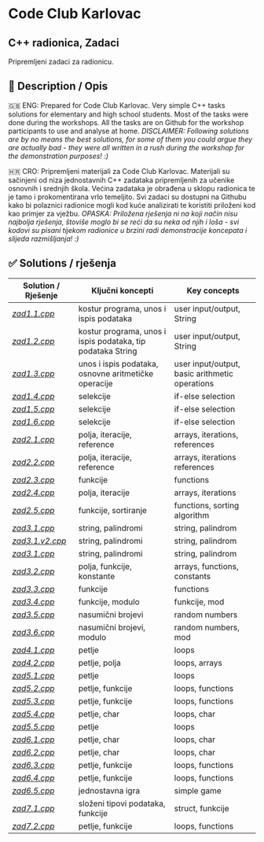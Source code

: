 # Code Club Karlovac
## C++ radionica, Zadaci

Pripremljeni zadaci za radionicu.

## 📕 Description / Opis
🇬🇧 ENG:
Prepared for Code Club Karlovac. Very simple C++ tasks solutions for elementary and high school students. Most of the tasks were done during the workshops. All the tasks are on Github for the workshop participants to use and analyse at home. *DISCLAIMER: Following solutions are by no means the best solutions, for some of them you could argue they are actually bad - they were all written in a rush during the workshop for the demonstration purposes! :)*

🇭🇷 CRO:
Pripremljeni materijali za Code Club Karlovac. Materijali su sačinjeni od niza jednostavnih C++ zadataka pripremljenih za učenike osnovnih i srednjih škola. Većina zadataka je obrađena u sklopu radionica te je tamo i prokomentirana vrlo temeljito. Svi zadaci su dostupni na Githubu kako bi polaznici radionice mogli kod kuće analizirati te koristiti priloženi kod kao primjer za vježbu. *OPASKA: Priložena rješenja ni na koji način nisu najbolja rješenja, štoviše moglo bi se reći da su neka od njih i loša - svi kodovi su pisani tijekom radionice u brzini radi demonstracije koncepata i slijeda razmišljanja! :)*

## ✅ Solutions / rješenja

| Solution / Rješenje | Ključni koncepti | Key concepts |
| ------------------- | ---------------- | ------------ |
| [*zad1.1.cpp*](https://github.com/kcuric/ztk-cpp/blob/master/zad1.1.cpp) | kostur programa, unos i ispis podataka | user input/output, String |
| [*zad1.2.cpp*](https://github.com/kcuric/ztk-cpp/blob/master/zad1.2.cpp) | kostur programa, unos i ispis podataka, tip podataka String | user input/output, String |
| [*zad1.3.cpp*](https://github.com/kcuric/ztk-cpp/blob/master/zad1.3.cpp) | unos i ispis podataka, osnovne aritmetičke operacije | user input/output, basic arithmetic operations |
| [*zad1.4.cpp*](https://github.com/kcuric/ztk-cpp/blob/master/zad1.4.cpp) | selekcije | if-else selection |
| [*zad1.5.cpp*](https://github.com/kcuric/ztk-cpp/blob/master/zad1.5.cpp) | selekcije | if-else selection |
| [*zad1.6.cpp*](https://github.com/kcuric/ztk-cpp/blob/master/zad1.6.cpp) | selekcije | if-else selection |
| [*zad2.1.cpp*](https://github.com/kcuric/ztk-cpp/blob/master/zad2.1.cpp) | polja, iteracije, reference | arrays, iterations, references |
| [*zad2.2.cpp*](https://github.com/kcuric/ztk-cpp/blob/master/zad2.2.cpp) | polja, iteracije, reference | arrays, iterations references |
| [*zad2.3.cpp*](https://github.com/kcuric/ztk-cpp/blob/master/zad2.3.cpp) | funkcije | functions |
| [*zad2.4.cpp*](https://github.com/kcuric/ztk-cpp/blob/master/zad2.4.cpp) | polja, iteracije | arrays, iterations |
| [*zad2.5.cpp*](https://github.com/kcuric/ztk-cpp/blob/master/zad2.5.cpp) | funkcije, sortiranje | functions, sorting algorithm |
| [*zad3.1.cpp*](https://github.com/kcuric/ztk-cpp/blob/master/zad3.1.cpp) | string, palindromi | string, palindrom |
| [*zad3.1.v2.cpp*](https://github.com/kcuric/ztk-cpp/blob/master/zad3.1.v2.cpp) | string, palindromi | string, palindrom |
| [*zad3.1.cpp*](https://github.com/kcuric/ztk-cpp/blob/master/zad3.1.cpp) | string, palindromi | string, palindrom |
| [*zad3.2.cpp*](https://github.com/kcuric/ztk-cpp/blob/master/zad3.2.cpp) | polja, funkcije, konstante | arrays, functions, constants |
| [*zad3.3.cpp*](https://github.com/kcuric/ztk-cpp/blob/master/zad3.1.cpp) | funkcije | functions |
| [*zad3.4.cpp*](https://github.com/kcuric/ztk-cpp/blob/master/zad3.1.cpp) | funkcije, modulo | funkcije, mod |
| [*zad3.5.cpp*](https://github.com/kcuric/ztk-cpp/blob/master/zad3.1.cpp) | nasumični brojevi | random numbers |
| [*zad3.6.cpp*](https://github.com/kcuric/ztk-cpp/blob/master/zad3.1.cpp) | nasumični brojevi, modulo | random numbers, mod |
| [*zad4.1.cpp*](https://github.com/kcuric/ztk-cpp/blob/master/zad4.1.cpp) | petlje | loops |
| [*zad4.2.cpp*](https://github.com/kcuric/ztk-cpp/blob/master/zad4.2.cpp) | petlje, polja | loops, arrays |
| [*zad5.1.cpp*](https://github.com/kcuric/ztk-cpp/blob/master/zad5.1.cpp) | petlje | loops |
| [*zad5.2.cpp*](https://github.com/kcuric/ztk-cpp/blob/master/zad5.2.cpp) | petlje, funkcije | loops, functions |
| [*zad5.3.cpp*](https://github.com/kcuric/ztk-cpp/blob/master/zad5.3.cpp) | petlje, funkcije | loops, functions |
| [*zad5.4.cpp*](https://github.com/kcuric/ztk-cpp/blob/master/zad5.4.cpp) | petlje, char | loops, char |
| [*zad5.5.cpp*](https://github.com/kcuric/ztk-cpp/blob/master/zad5.2.cpp) | petlje | loops |
| [*zad6.1.cpp*](https://github.com/kcuric/ztk-cpp/blob/master/zad6.1.cpp) | petlje, char | loops, char |
| [*zad6.2.cpp*](https://github.com/kcuric/ztk-cpp/blob/master/zad6.2.cpp) | petlje, char | loops, char |
| [*zad6.3.cpp*](https://github.com/kcuric/ztk-cpp/blob/master/zad6.3.cpp) | petlje, funkcije | loops, functions |
| [*zad6.4.cpp*](https://github.com/kcuric/ztk-cpp/blob/master/zad6.3.cpp) | petlje, funkcije | loops, functions |
| [*zad6.5.cpp*](https://github.com/kcuric/ztk-cpp/blob/master/zad6.3.cpp) | jednostavna igra | simple game |
| [*zad7.1.cpp*](https://github.com/kcuric/ztk-cpp/blob/master/zad6.3.cpp) | složeni tipovi podataka, funkcije | struct, funkcije |
| [*zad7.2.cpp*](https://github.com/kcuric/ztk-cpp/blob/master/zad6.3.cpp) | petlje, funkcije | loops, functions|
